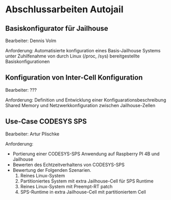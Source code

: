 # Abschlussarbeiten Autojail

## Basiskonfigurator für Jailhouse

Bearbeiter: Dennis Volm

Anforderung: Automatisierte konfiguration eines Basis-Jailhouse Systems unter 
Zuhilfenahme von durch Linux (/proc, /sys) bereitgestellte Basiskonfigurationen

## Konfiguration von Inter-Cell Konfiguration

Bearbeiter: ???

Anforderung: Definition und Entwicklung einer Konfiguarationsbeschreibung Shared Memory und Netzwerkkonfiguration zwischen Jailhouse-Zellen

## Use-Case CODESYS SPS

Bearbeiter: Artur Plischke

Anforderung: 
- Portierung einer CODESYS-SPS Anwendung auf Raspberry PI 4B und Jailhouse
- Bewerten des Echtzeitverhaltens von CODESYS-SPS
- Bewertung der Folgenden Szenarien.
  1. Reines Linux-System
  2. Partitioniertes System mit extra Jailhouse-Cell für SPS Runtime 
  3. Reines Linux-System mit Preempt-RT patch
  4. SPS-Runtime in extra Jailhouse-Cell mit partitioniertem Cell
  
